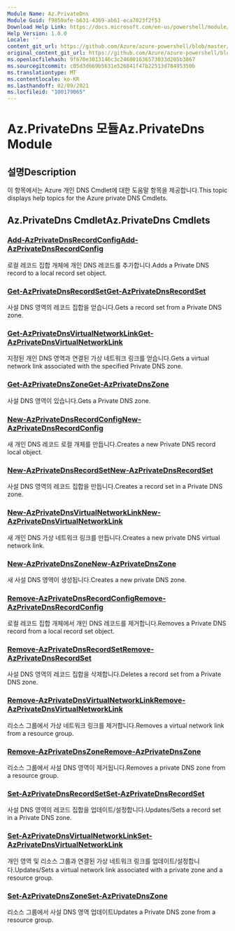 ```yaml
---
Module Name: Az.PrivateDns
Module Guid: f9850afe-b631-4369-ab61-eca7023f2f53
Download Help Link: https://docs.microsoft.com/en-us/powershell/module/az.privatedns
Help Version: 1.0.0
Locale: ''
content_git_url: https://github.com/Azure/azure-powershell/blob/master/src/PrivateDns/PrivateDns/help/Az.PrivateDNS.md
original_content_git_url: https://github.com/Azure/azure-powershell/blob/master/src/PrivateDns/PrivateDns/help/Az.PrivateDNS.md
ms.openlocfilehash: 9f670e3013146c3c246001636573033d205b3867
ms.sourcegitcommit: c05d3d669b5631e526841f47b22513d78495350b
ms.translationtype: MT
ms.contentlocale: ko-KR
ms.lasthandoff: 02/09/2021
ms.locfileid: "100179065"
---
```

# <span data-ttu-id="03886-101">Az.PrivateDns 모듈</span><span class="sxs-lookup"><span data-stu-id="03886-101">Az.PrivateDns Module</span></span>
## <span data-ttu-id="03886-102">설명</span><span class="sxs-lookup"><span data-stu-id="03886-102">Description</span></span>
<span data-ttu-id="03886-103">이 항목에서는 Azure 개인 DNS Cmdlet에 대한 도움말 항목을 제공합니다.</span><span class="sxs-lookup"><span data-stu-id="03886-103">This topic displays help topics for the Azure private DNS Cmdlets.</span></span>

## <span data-ttu-id="03886-104">Az.PrivateDns Cmdlet</span><span class="sxs-lookup"><span data-stu-id="03886-104">Az.PrivateDns Cmdlets</span></span>
### [<span data-ttu-id="03886-105">Add-AzPrivateDnsRecordConfig</span><span class="sxs-lookup"><span data-stu-id="03886-105">Add-AzPrivateDnsRecordConfig</span></span>](Add-AzPrivateDnsRecordConfig.md)
<span data-ttu-id="03886-106">로컬 레코드 집합 개체에 개인 DNS 레코드를 추가합니다.</span><span class="sxs-lookup"><span data-stu-id="03886-106">Adds a Private DNS record to a local record set object.</span></span>

### [<span data-ttu-id="03886-107">Get-AzPrivateDnsRecordSet</span><span class="sxs-lookup"><span data-stu-id="03886-107">Get-AzPrivateDnsRecordSet</span></span>](Get-AzPrivateDnsRecordSet.md)
<span data-ttu-id="03886-108">사설 DNS 영역의 레코드 집합을 얻습니다.</span><span class="sxs-lookup"><span data-stu-id="03886-108">Gets a record set from a Private DNS zone.</span></span>

### [<span data-ttu-id="03886-109">Get-AzPrivateDnsVirtualNetworkLink</span><span class="sxs-lookup"><span data-stu-id="03886-109">Get-AzPrivateDnsVirtualNetworkLink</span></span>](Get-AzPrivateDnsVirtualNetworkLink.md)
<span data-ttu-id="03886-110">지정된 개인 DNS 영역과 연결된 가상 네트워크 링크를 얻습니다.</span><span class="sxs-lookup"><span data-stu-id="03886-110">Gets a virtual network link associated with the specified Private DNS zone.</span></span>

### [<span data-ttu-id="03886-111">Get-AzPrivateDnsZone</span><span class="sxs-lookup"><span data-stu-id="03886-111">Get-AzPrivateDnsZone</span></span>](Get-AzPrivateDnsZone.md)
<span data-ttu-id="03886-112">사설 DNS 영역이 있습니다.</span><span class="sxs-lookup"><span data-stu-id="03886-112">Gets a Private DNS zone.</span></span>

### [<span data-ttu-id="03886-113">New-AzPrivateDnsRecordConfig</span><span class="sxs-lookup"><span data-stu-id="03886-113">New-AzPrivateDnsRecordConfig</span></span>](New-AzPrivateDnsRecordConfig.md)
<span data-ttu-id="03886-114">새 개인 DNS 레코드 로컬 개체를 만듭니다.</span><span class="sxs-lookup"><span data-stu-id="03886-114">Creates a new Private DNS record local object.</span></span>

### [<span data-ttu-id="03886-115">New-AzPrivateDnsRecordSet</span><span class="sxs-lookup"><span data-stu-id="03886-115">New-AzPrivateDnsRecordSet</span></span>](New-AzPrivateDnsRecordSet.md)
<span data-ttu-id="03886-116">사설 DNS 영역의 레코드 집합을 만듭니다.</span><span class="sxs-lookup"><span data-stu-id="03886-116">Creates a record set in a Private DNS zone.</span></span>

### [<span data-ttu-id="03886-117">New-AzPrivateDnsVirtualNetworkLink</span><span class="sxs-lookup"><span data-stu-id="03886-117">New-AzPrivateDnsVirtualNetworkLink</span></span>](New-AzPrivateDnsVirtualNetworkLink.md)
<span data-ttu-id="03886-118">새 개인 DNS 가상 네트워크 링크를 만듭니다.</span><span class="sxs-lookup"><span data-stu-id="03886-118">Creates a new private DNS virtual network link.</span></span>

### [<span data-ttu-id="03886-119">New-AzPrivateDnsZone</span><span class="sxs-lookup"><span data-stu-id="03886-119">New-AzPrivateDnsZone</span></span>](New-AzPrivateDnsZone.md)
<span data-ttu-id="03886-120">새 사설 DNS 영역이 생성됩니다.</span><span class="sxs-lookup"><span data-stu-id="03886-120">Creates a new private DNS zone.</span></span>

### [<span data-ttu-id="03886-121">Remove-AzPrivateDnsRecordConfig</span><span class="sxs-lookup"><span data-stu-id="03886-121">Remove-AzPrivateDnsRecordConfig</span></span>](Remove-AzPrivateDnsRecordConfig.md)
<span data-ttu-id="03886-122">로컬 레코드 집합 개체에서 개인 DNS 레코드를 제거합니다.</span><span class="sxs-lookup"><span data-stu-id="03886-122">Removes a Private DNS record from a local record set object.</span></span>

### [<span data-ttu-id="03886-123">Remove-AzPrivateDnsRecordSet</span><span class="sxs-lookup"><span data-stu-id="03886-123">Remove-AzPrivateDnsRecordSet</span></span>](Remove-AzPrivateDnsRecordSet.md)
<span data-ttu-id="03886-124">사설 DNS 영역의 레코드 집합을 삭제합니다.</span><span class="sxs-lookup"><span data-stu-id="03886-124">Deletes a record set from a Private DNS zone.</span></span>

### [<span data-ttu-id="03886-125">Remove-AzPrivateDnsVirtualNetworkLink</span><span class="sxs-lookup"><span data-stu-id="03886-125">Remove-AzPrivateDnsVirtualNetworkLink</span></span>](Remove-AzPrivateDnsVirtualNetworkLink.md)
<span data-ttu-id="03886-126">리소스 그룹에서 가상 네트워크 링크를 제거합니다.</span><span class="sxs-lookup"><span data-stu-id="03886-126">Removes a virtual network link from a resource group.</span></span>

### [<span data-ttu-id="03886-127">Remove-AzPrivateDnsZone</span><span class="sxs-lookup"><span data-stu-id="03886-127">Remove-AzPrivateDnsZone</span></span>](Remove-AzPrivateDnsZone.md)
<span data-ttu-id="03886-128">리소스 그룹에서 사설 DNS 영역이 제거됩니다.</span><span class="sxs-lookup"><span data-stu-id="03886-128">Removes a private DNS zone from a resource group.</span></span>

### [<span data-ttu-id="03886-129">Set-AzPrivateDnsRecordSet</span><span class="sxs-lookup"><span data-stu-id="03886-129">Set-AzPrivateDnsRecordSet</span></span>](Set-AzPrivateDnsRecordSet.md)
<span data-ttu-id="03886-130">사설 DNS 영역의 레코드 집합을 업데이트/설정합니다.</span><span class="sxs-lookup"><span data-stu-id="03886-130">Updates/Sets a record set in a Private DNS zone.</span></span>

### [<span data-ttu-id="03886-131">Set-AzPrivateDnsVirtualNetworkLink</span><span class="sxs-lookup"><span data-stu-id="03886-131">Set-AzPrivateDnsVirtualNetworkLink</span></span>](Set-AzPrivateDnsVirtualNetworkLink.md)
<span data-ttu-id="03886-132">개인 영역 및 리소스 그룹과 연결된 가상 네트워크 링크를 업데이트/설정합니다.</span><span class="sxs-lookup"><span data-stu-id="03886-132">Updates/Sets a virtual network link associated with a private zone and a resource group.</span></span>

### [<span data-ttu-id="03886-133">Set-AzPrivateDnsZone</span><span class="sxs-lookup"><span data-stu-id="03886-133">Set-AzPrivateDnsZone</span></span>](Set-AzPrivateDnsZone.md)
<span data-ttu-id="03886-134">리소스 그룹에서 사설 DNS 영역 업데이트</span><span class="sxs-lookup"><span data-stu-id="03886-134">Updates a Private DNS zone from a resource group.</span></span>

